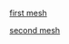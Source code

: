 
[first mesh](https://3dviewer.net/index.html#model=https://github.com/jj-gagnon/generative_sculpture/blob/main/python%20generated%20meshes/out.gltf)

[second mesh](https://3dviewer.net/index.html#model=https://github.com/jj-gagnon/generative_sculpture/blob/main/python%20generated%20meshes/out_2.gltf)
